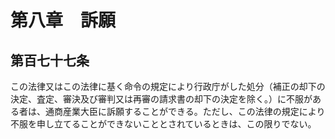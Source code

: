 # 第八章　訴願

## 第百七十七条

この法律又はこの法律に基く命令の規定により行政庁がした処分（補正の却下の決定、査定、審決及び審判又は再審の請求書の却下の決定を除く。）に不服がある者は、通商産業大臣に訴願することができる。ただし、この法律の規定により不服を申し立てることができないこととされているときは、この限りでない。